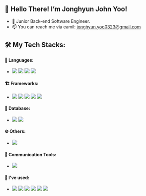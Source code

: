 ## 👋 Hello There! I’m Jonghyun John Yoo!
- 🌱  Junior Back-end Software Engineer.
- 📫 You can reach me via eamil: jonghyun.yoo0323@gmail.com

## 🛠 My Tech Stacks:
#### 🧱 Languages:
- <img src="https://img.shields.io/badge/Java-007396c?style=flat-square&logo=Java&logoColor=white"/> </a> <img src="https://img.shields.io/badge/Python-3766AB?style=flat-square&logo=Python&logoColor=white"/></a> <img src="https://img.shields.io/badge/Javascript-F7DF1E?style=flat-square&logo=JavaScript&logoColor=white"/></a> <img src="https://img.shields.io/badge/Go-00ADD8?style=flat-square&logo=Go&logoColor=white"/></a>


#### 🏗 Frameworks:
- <img src="https://img.shields.io/badge/Spring-14dd46?style=flat-square&logo=Spring&logoColor=white"/></a> <img src="https://img.shields.io/badge/Spring Boot-14dd46?style=flat-square&logo=Spring-Boot&logoColor=white"/></a>
<img src="https://img.shields.io/badge/Flask-65a5f1?style=flat-square&logo=Flask&logoColor=white"/></a> 
<img src="https://img.shields.io/badge/Vue.js-4FC08D?style=flat-square&logo=vue.js&logoColor=white"/></a> <img src="https://img.shields.io/badge/React.js-61DAFB?style=flat-square&logo=React&logoColor=white"/></a>

#### 💾 Database:
- <img src="https://img.shields.io/badge/MySQL-150748?style=flat-square&logo=Mysql&logoColor=white"/></a> <img src="https://img.shields.io/badge/MariaDb-150748?style=flat-square&logo=Mariadb&logoColor=white"/></a> 

#### ⚙️ Others:
- <img src="https://img.shields.io/badge/Docker-2496ED?style=flat-square&logo=Docker&logoColor=white"/></a>

#### 📣 Communication Tools:
- <img src="https://img.shields.io/badge/Jira-0052CC?style=flat-square&logo=Jira Software&logoColor=white"/></a>

#### 📒 I've used:
- <img src="https://img.shields.io/badge/Oracle-ea2032?style=flat-square&logo=Oracle&logoColor=white"/></a> <img src="https://img.shields.io/badge/MongoDB-1ea40f?style=flat-square&logo=MongoDB&logoColor=white"/></a> 
<img src="https://img.shields.io/badge/Node-13c81b?style=flat-square&logo=Node.js&logoColor=white"/></a> <img src="https://img.shields.io/badge/express-13c81b?style=flat-square&logo=Express&logoColor=white"/></a>
<img src="https://img.shields.io/badge/C++-13c81b?style=flat-square&logo=C%2B%2B&logoColor=white"/></a> <img src="https://img.shields.io/badge/Kubernetes-326CE5?style=flat-square&logo=Kubernetes&logoColor=white"/></a>
<!---
jyoo0323/jyoo0323 is a ✨ special ✨ repository because its `README.md` (this file) appears on your GitHub profile.
You can click the Preview link to take a look at your changes.
--->
